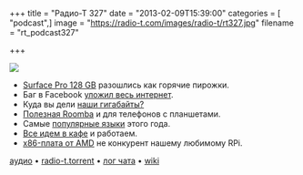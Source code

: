 +++
title = "Радио-Т 327"
date = "2013-02-09T15:39:00"
categories = [ "podcast",]
image = "https://radio-t.com/images/radio-t/rt327.jpg"
filename = "rt_podcast327"

+++

![](https://radio-t.com/images/radio-t/rt327.jpg)

* [Surface Pro 128 GB](http://winsupersite.com/windows-8/surface-pro-128-gb-immediately-sells-out) разошлись как горячие пирожки.
* Баг в Facebook [уложил весь интернет](http://gizmodo.com/5982677/a-facebook-bug-pretty-much-took-down-the-entire-internet).
* Куда вы дели [наши гигабайты?](http://www.zdnet.com/surface-pro-versus-macbook-air-whos-being-dishonest-with-storage-space-7000011009/)
* [Полезная Roomba](http://www.cnn.com/2013/02/08/tech/innovation/automee-phone-cleaner/index.html) и для телефонов с планшетами.
* Самые [популярные языки](http://blog.codeeval.com/most-popular-programming-languages-of-2013) этого года.
* [Все идем в кафе](http://www.fastcompany.com/3005011/why-you-should-work-coffee-shop-even-when-you-have-office) и работаем.
* [x86-плата от AMD](http://habrahabr.ru/post/167211/) не конкурент нашему любимому RPi.

[аудио](http://cdn.radio-t.com/rt_podcast327.mp3) • [radio-t.torrent](http://cdn.radio-t.com/torrents/rt_podcast327.mp3.torrent) • [лог чата](http://chat.radio-t.com/logs/radio-t-327.html) • [wiki](http://wiki.radio-t.com/%D0%92%D1%8B%D0%BF%D1%83%D1%81%D0%BA_327)<audio src="http://cdn.radio-t.com/rt_podcast327.mp3" preload="none"></audio>